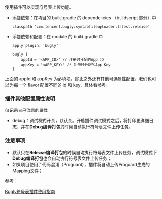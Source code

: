 使用插件可以实现符号表上传功能。

+ 添加依赖：在项目的 build.gradle 的 dependencies （buildscript 部分）中

  `classpath 'com.tencent.bugly:symtabfileuploader:latest.release'`

+ 添加依赖和配置：在 module 的 build.gradle 中

  ```
  apply plugin: 'bugly'

  bugly {
      appId = '<APP_ID>' // 注册时分配的App ID
      appKey = '<APP_KEY>' // 注册时分配的App Key
  }
  ```

上面的 appId 和 appKey 为必填项，除此之外还有其他可选属性配置，我们也可以为每一个 flavor 配置不同的 id 和 key，具体看参考。



### 插件其他配置属性说明

仅记录自己注意的属性

+ debug：调试模式开关，默认关。开启插件调试模式之后，将打印更详细日志，并在**Debug编译打包**的时候自动执行符号表文件上传任务。



### 注意事项

+ 默认只在**Release编译打包**的时候自动执行符号表文件上传任务，调试模式下**Debug编译打包**也会自动执行符号表文件上传任务；
+ 如果项目使用了代码混淆（Proguard），插件将自动上传Proguard生成的Mapping文件；



参考：

[Bugly符号表插件使用指南](https://bugly.qq.com/docs/utility-tools/plugin-gradle-bugly/?v=20170912151050)